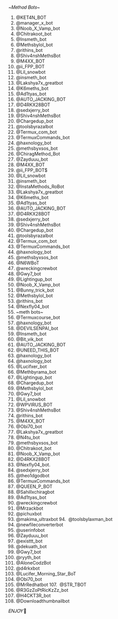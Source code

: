 ~𝑀𝑒𝑡ℎ𝑜𝑑 𝐵𝑜𝑡𝑠~

1. @KET4N_BOT
2. @manager_x_bot
3. @Noob_X_Vamp_bot
4. @Chitrakoot_bot
5. @Insmeth_bot
6. @Methsbylol_bot
7. @rithins_bot
8. @Shiv4nshMethsBot
9. @M4XX_BOT
10. @ii_FPP_BOT
11. @Lil_snowbot
12. @insmeth_bot
13. @Lakshya7x_greatbot
14. @K6meths_bot
15. @Ad1tyas_bot
16. @AUTO_JACKING_BOT
17. @D4RKX28BOT
18. @sedxjerry_bot
19. @Shiv4nshMethsBot
20. @Chargedup_bot
21. @toolsbyrazalbot
22. @Termux_com_bot
23. @TermuxCommands_bot
24. @haxnology_bot
25. @methsbyxsos_bot
26. @ChiragMethod_Bot
27. @Zayduuu_bot
28. @M4XX_BOT
29. @ii_FPP_BOT$
30. @Lil_snowbot
31. @insmeth_bot
32. @InstaMethods_RoBot
33. @Lakshya7x_greatbot
34. @K6meths_bot
35. @Ad1tyas_bot
36. @AUTO_JACKING_BOT
37. @D4RKX28BOT
38. @sedxjerry_bot
39. @Shiv4nshMethsBot
40. @Chargedup_bot
41. @toolsbyrazalbot
42. @Termux_com_bot
43. @TermuxCommands_bot
44. @haxnology_bot
45. @methsbyxsos_bot
46. @N6WBoT
47. @wreckingcrewbot
48. @Gwy7_bot
49. @Lightingup_bot
50. @Noob_X_Vamp_bot
51. @Bunny_trick_bot
52. @Methsbylol_bot
53. @rithins_bot
54. @Nexfly04_bot
55. ~meth bots~
56. @Termuxcourse_bot
57. @haxnology_bot
58. @DEVILSENPAI_bot
59. @Insmeth_bot
60. @Bit_vik_bot
61. @AUTO_JACKING_BOT
62. @UNEED_THIS_BOT
63. @haxnology_bot
64. @haxnology_bot
65. @Lucifxer_bot
66. @Methbyrama_bot
67. @Lightingup_bot
68. @Chargedup_bot
69. @Methsbylol_bot
70. @Gwy7_bot
71. @Lil_snowbot
72. @WPVIRUS_BOT
73. @Shiv4nshMethsBot
74. @rithins_bot
75. @M4XX_BOT
76. @Obi70_bot
77. @Lakshya7x_greatbot
78. @N4tu_bot
79. @methsbyxsos_bot
80. @Chitrakoot_bot
81. @Noob_X_Vamp_bot
82. @D4RKX28BOT
83. @Nexfly04_bot.     
84. @sedxjerry_bot
85. @theo1dgodbot
86. @TermuxCommands_bot
87. @QUEEN_P_BOT
88. @Sahillxchiragbot
89. @Ad1tyas_bot
90. @wreckingcrewbot
91. @Mrzackbot
92. @pichuxbot
93. @makima_ultraxbot
94.  @toolsbylaxman_bot
95. @newfileconverterbot
96. @userinfobot
97. @Zayduuu_bot
98. @existtt_bot
99. @dekuath_bot
100. @Gwy7_bot
101. @ryyth_bot
102. @AloneCodzBot
103. @d4rkxbot
104. @Lucifer_Morning_Star_BoT
105. @Obi70_bot
106. @MrRedhatbot
107.  @STR_TBOT
108. @R3GzZoPtRicKzZz_bot
109. @H4CKT3R_bot
110. @Downloadthumbnailbot

𝐸𝑁𝐽𝑂𝑌💖
